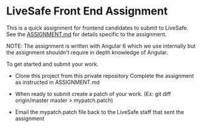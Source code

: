 # LiveSafe Front End Assignment

This is a quick assignment for frontend candidates to submit to LiveSafe. See the
[ASSIGNMENT.md](assignment/ASSIGNMENT.md) for details specific to the assignment.

NOTE: The assignment is written with Angular 6 which we use internally but the assignment shouldn't
require in depth knowledge of Angular.

To get started and submit your work.

* Clone this project from this private repository Complete the assignment as instructed in
  ASSIGNMENT.md

* When ready to submit create a patch of your work. (Ex: git diff origin/master master > mypatch.patch)

* Email the mypatch.patch file back to the LiveSafe staff that sent the assignment
